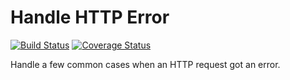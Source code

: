 # Handle HTTP Error

[![Build Status](https://travis-ci.org/Wiredcraft/handle-http-error.svg?branch=master)](https://travis-ci.org/Wiredcraft/handle-http-error) [![Coverage Status](https://coveralls.io/repos/github/Wiredcraft/handle-http-error/badge.svg?branch=master)](https://coveralls.io/github/Wiredcraft/handle-http-error?branch=master)

Handle a few common cases when an HTTP request got an error.
